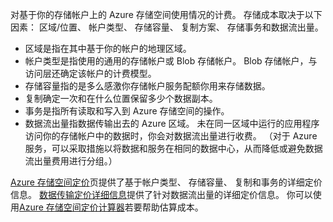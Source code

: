 对基于你的存储帐户上的 Azure 存储空间使用情况的计费。 存储成本取决于以下因素： 区域/位置、 帐户类型、 存储容量、 复制方案、 存储事务和数据流出量。

* 区域是指在其中基于你的帐户的地理区域。
* 帐户类型是指使用的通用的存储帐户或 Blob 存储帐户。 Blob 存储帐户，与访问层还确定该帐户的计费模型。
* 存储容量指的是多么感激你存储帐户服务配额你用来存储数据。
* 复制确定一次和在什么位置保留多少个数据副本。
* 事务是指所有读取和写入到 Azure 存储空间的操作。
* 数据流出量指数据传输出去的 Azure 区域。 未在同一区域中运行的应用程序访问你的存储帐户中的数据时，你会对数据流出量进行收费。 （对于 Azure 服务，可以采取措施以将数据和服务在相同的数据中心，从而降低或避免数据流出量费用进行分组。）

[Azure 存储空间定价](https://azure.microsoft.com/pricing/details/storage/)页提供了基于帐户类型、 存储容量、 复制和事务的详细定价信息。 [数据传输定价详细信息](https://azure.microsoft.com/pricing/details/data-transfers/)提供了针对数据流出量的详细定价信息。 你可以使用[Azure 存储空间定价计算器](https://azure.microsoft.com/pricing/calculator/?scenario=data-management)若要帮助估算成本。

